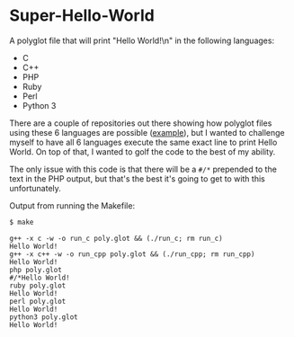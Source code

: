 # Super-Hello-World
A polyglot file that will print "Hello World!\n" in the following languages:
 - C
 - C++
 - PHP
 - Ruby
 - Perl
 - Python 3

There are a couple of repositories out there showing how polyglot files using these 6 languages are possible ([example](https://gist.github.com/SaswatPadhi/2872457?permalink_comment_id=1589096)), but I wanted to challenge myself to have all 6 languages execute the same exact line to print Hello World. On top of that, I wanted to golf the code to the best of my ability.

The only issue with this code is that there will be a `#/*` prepended to the text in the PHP output, but that's the best it's going to get to with this unfortunately.

Output from running the Makefile:
```bash
$ make
```

```
g++ -x c -w -o run_c poly.glot && (./run_c; rm run_c)
Hello World!
g++ -x c++ -w -o run_cpp poly.glot && (./run_cpp; rm run_cpp)
Hello World!
php poly.glot
#/*Hello World!
ruby poly.glot
Hello World!
perl poly.glot
Hello World!
python3 poly.glot
Hello World!

```
